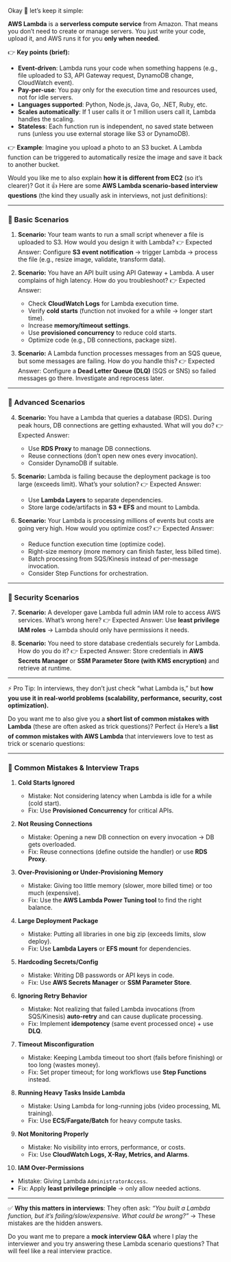 Okay 🙂 let’s keep it simple:

**AWS Lambda** is a **serverless compute service** from Amazon.
That means you don’t need to create or manage servers. You just write your code, upload it, and AWS runs it for you **only when needed**.

👉 **Key points (brief):**

* **Event-driven**: Lambda runs your code when something happens (e.g., file uploaded to S3, API Gateway request, DynamoDB change, CloudWatch event).
* **Pay-per-use**: You pay only for the execution time and resources used, not for idle servers.
* **Languages supported**: Python, Node.js, Java, Go, .NET, Ruby, etc.
* **Scales automatically**: If 1 user calls it or 1 million users call it, Lambda handles the scaling.
* **Stateless**: Each function run is independent, no saved state between runs (unless you use external storage like S3 or DynamoDB).

👉 **Example**:
Imagine you upload a photo to an S3 bucket. A Lambda function can be triggered to automatically resize the image and save it back to another bucket.

Would you like me to also explain **how it is different from EC2** (so it’s clearer)?
Got it 👍 Here are some **AWS Lambda scenario-based interview questions** (the kind they usually ask in interviews, not just definitions):

---

### 🔹 Basic Scenarios

1. **Scenario:** Your team wants to run a small script whenever a file is uploaded to S3. How would you design it with Lambda?
   👉 Expected Answer: Configure **S3 event notification** → trigger Lambda → process the file (e.g., resize image, validate, transform data).

2. **Scenario:** You have an API built using API Gateway + Lambda. A user complains of high latency. How do you troubleshoot?
   👉 Expected Answer:

   * Check **CloudWatch Logs** for Lambda execution time.
   * Verify **cold starts** (function not invoked for a while → longer start time).
   * Increase **memory/timeout settings**.
   * Use **provisioned concurrency** to reduce cold starts.
   * Optimize code (e.g., DB connections, package size).

3. **Scenario:** A Lambda function processes messages from an SQS queue, but some messages are failing. How do you handle this?
   👉 Expected Answer: Configure a **Dead Letter Queue (DLQ)** (SQS or SNS) so failed messages go there. Investigate and reprocess later.

---

### 🔹 Advanced Scenarios

4. **Scenario:** You have a Lambda that queries a database (RDS). During peak hours, DB connections are getting exhausted. What will you do?
   👉 Expected Answer:

   * Use **RDS Proxy** to manage DB connections.
   * Reuse connections (don’t open new ones every invocation).
   * Consider DynamoDB if suitable.

5. **Scenario:** Lambda is failing because the deployment package is too large (exceeds limit). What’s your solution?
   👉 Expected Answer:

   * Use **Lambda Layers** to separate dependencies.
   * Store large code/artifacts in **S3 + EFS** and mount to Lambda.

6. **Scenario:** Your Lambda is processing millions of events but costs are going very high. How would you optimize cost?
   👉 Expected Answer:

   * Reduce function execution time (optimize code).
   * Right-size memory (more memory can finish faster, less billed time).
   * Batch processing from SQS/Kinesis instead of per-message invocation.
   * Consider Step Functions for orchestration.

---

### 🔹 Security Scenarios

7. **Scenario:** A developer gave Lambda full admin IAM role to access AWS services. What’s wrong here?
   👉 Expected Answer: Use **least privilege IAM roles** → Lambda should only have permissions it needs.

8. **Scenario:** You need to store database credentials securely for Lambda. How do you do it?
   👉 Expected Answer: Store credentials in **AWS Secrets Manager** or **SSM Parameter Store (with KMS encryption)** and retrieve at runtime.

---

⚡ Pro Tip: In interviews, they don’t just check “what Lambda is,” but **how you use it in real-world problems (scalability, performance, security, cost optimization).**

Do you want me to also give you a **short list of common mistakes with Lambda** (these are often asked as trick questions)?
Perfect 👍 Here’s a **list of common mistakes with AWS Lambda** that interviewers love to test as trick or scenario questions:

---

### 🔹 **Common Mistakes & Interview Traps**

1. **Cold Starts Ignored**

   * Mistake: Not considering latency when Lambda is idle for a while (cold start).
   * Fix: Use **Provisioned Concurrency** for critical APIs.

2. **Not Reusing Connections**

   * Mistake: Opening a new DB connection on every invocation → DB gets overloaded.
   * Fix: Reuse connections (define outside the handler) or use **RDS Proxy**.

3. **Over-Provisioning or Under-Provisioning Memory**

   * Mistake: Giving too little memory (slower, more billed time) or too much (expensive).
   * Fix: Use the **AWS Lambda Power Tuning tool** to find the right balance.

4. **Large Deployment Package**

   * Mistake: Putting all libraries in one big zip (exceeds limits, slow deploy).
   * Fix: Use **Lambda Layers** or **EFS mount** for dependencies.

5. **Hardcoding Secrets/Config**

   * Mistake: Writing DB passwords or API keys in code.
   * Fix: Use **AWS Secrets Manager** or **SSM Parameter Store**.

6. **Ignoring Retry Behavior**

   * Mistake: Not realizing that failed Lambda invocations (from SQS/Kinesis) **auto-retry** and can cause duplicate processing.
   * Fix: Implement **idempotency** (same event processed once) + use **DLQ**.

7. **Timeout Misconfiguration**

   * Mistake: Keeping Lambda timeout too short (fails before finishing) or too long (wastes money).
   * Fix: Set proper timeout; for long workflows use **Step Functions** instead.

8. **Running Heavy Tasks Inside Lambda**

   * Mistake: Using Lambda for long-running jobs (video processing, ML training).
   * Fix: Use **ECS/Fargate/Batch** for heavy compute tasks.

9. **Not Monitoring Properly**

   * Mistake: No visibility into errors, performance, or costs.
   * Fix: Use **CloudWatch Logs, X-Ray, Metrics, and Alarms**.

10. **IAM Over-Permissions**

* Mistake: Giving Lambda `AdministratorAccess`.
* Fix: Apply **least privilege principle** → only allow needed actions.

---

✅ **Why this matters in interviews**:
They often ask: *“You built a Lambda function, but it’s failing/slow/expensive. What could be wrong?”* → These mistakes are the hidden answers.

Do you want me to prepare a **mock interview Q\&A** where I play the interviewer and you try answering these Lambda scenario questions? That will feel like a real interview practice.
